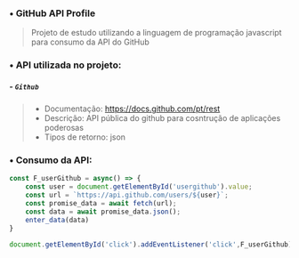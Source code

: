 ### • GitHub API Profile
> Projeto de estudo utilizando a linguagem de programação javascript para consumo da API do GitHub

### • API utilizada no projeto:
##### - `Github`
> - Documentação: https://docs.github.com/pt/rest
> - Descrição: API pública do github para cosntrução de aplicações poderosas
> - Tipos de retorno: json

### • Consumo da API:
```javascript
const F_userGithub = async() => {
    const user = document.getElementById('usergithub').value;
    const url = `https://api.github.com/users/${user}`;
    const promise_data = await fetch(url);
    const data = await promise_data.json();
    enter_data(data)
}

document.getElementById('click').addEventListener('click',F_userGithub);
```
